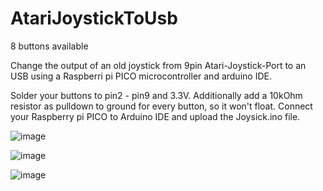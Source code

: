 # AtariJoystickToUsb

8 buttons available

Change the output of an old joystick from 9pin Atari-Joystick-Port to an USB using a Raspberri pi PICO microcontroller and arduino IDE.

Solder your buttons to pin2 - pin9 and 3.3V.
Additionally add a 10kOhm resistor as pulldown to ground for every button, so it won't float.
Connect your Raspberry pi PICO to Arduino IDE and upload the Joysick.ino file.

![image](https://user-images.githubusercontent.com/98104822/230372347-77db142b-2f04-4574-baae-15ceaa9239e9.png)

![image](https://user-images.githubusercontent.com/98104822/230369706-20155682-b852-4408-8231-78ee0d4636c0.png)

![image](https://user-images.githubusercontent.com/98104822/230370076-7ae770da-dd65-4f0f-bb44-95a96c3ec0a1.png)
